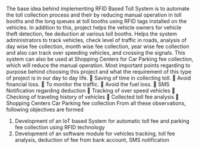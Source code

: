 The base idea behind implementing RFID Based Toll System is to automate the toll collection process and their by reducing manual operation in toll booths and the long queues at toll booths using RFID tags installed on the vehicles. In addition to this, project helps the vehicle owners for vehicle theft detection, fee deduction at various toll booths. Helps the system administrators to track vehicles, check level of traffic in roads, analysis of day wise fee collection, month wise fee collection, year wise fee collection and also can track over speeding vehicles, and crossing the signals.
This system can also be used at Shopping Centers for Car Parking fee collection, which will reduce the manual operation.
Most important points regarding to purpose behind choosing this project and what the requirement of this type of project is in our day to day life.
 Saving of time in collecting toll.
 Avoid financial loss.
 To monitor the traffic.
 Avoid the fuel loss.
 SMS Notification regarding deduction
 Tracking of over speed vehicles
 Checking of traveling history of vehicles
 Collected toll fee analysis
 Shopping Centers Car Parking fee collection
From all these observations, following objectives are formed
1. Development of an IoT based System for automatic toll fee and parking fee collection using RFID technology
2. Development of an software module for vehicles tracking, toll fee analysis, deduction of fee from bank account, SMS notification
